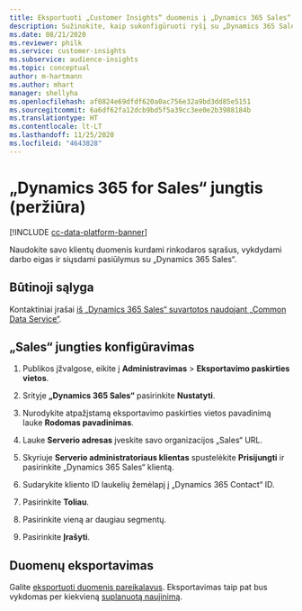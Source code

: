 ```yaml
---
title: Eksportuoti „Customer Insights“ duomenis į „Dynamics 365 Sales“
description: Sužinokite, kaip sukonfigūruoti ryšį su „Dynamics 365 Sales“.
ms.date: 08/21/2020
ms.reviewer: philk
ms.service: customer-insights
ms.subservice: audience-insights
ms.topic: conceptual
author: m-hartmann
ms.author: mhart
manager: shellyha
ms.openlocfilehash: af0824e69dfdf620a0ac756e32a9bd3dd85e5151
ms.sourcegitcommit: 6a6df62fa12dcb9bd5f5a39cc3ee0e2b3988184b
ms.translationtype: HT
ms.contentlocale: lt-LT
ms.lasthandoff: 11/25/2020
ms.locfileid: "4643828"
---
```

# <a name="connector-for-dynamics-365-sales-preview"></a>„Dynamics 365 for Sales“ jungtis (peržiūra)

[!INCLUDE [cc-data-platform-banner](../includes/cc-data-platform-banner.md)]

Naudokite savo klientų duomenis kurdami rinkodaros sąrašus, vykdydami darbo eigas ir siųsdami pasiūlymus su „Dynamics 365 Sales“.

## <a name="prerequisite"></a>Būtinoji sąlyga

Kontaktiniai įrašai [iš „Dynamics 365 Sales“ suvartotos naudojant „Common Data Service“](connect-power-query.md).

## <a name="configure-the-connector-for-sales"></a>„Sales“ jungties konfigūravimas

1. Publikos įžvalgose, eikite į **Administravimas** > **Eksportavimo paskirties vietos**.

1. Srityje **„Dynamics 365 Sales“** pasirinkite **Nustatyti**.

1. Nurodykite atpažįstamą eksportavimo paskirties vietos pavadinimą lauke **Rodomas pavadinimas**.

1. Lauke **Serverio adresas** įveskite savo organizacijos „Sales“ URL.

1. Skyriuje **Serverio administratoriaus klientas** spustelėkite **Prisijungti** ir pasirinkite „Dynamics 365 Sales“ klientą.

1. Sudarykite kliento ID laukelių žemėlapį į „Dynamics 365 Contact“ ID.

1. Pasirinkite **Toliau**.

1. Pasirinkite vieną ar daugiau segmentų.

1. Pasirinkite **Įrašyti**.

## <a name="export-the-data"></a>Duomenų eksportavimas

Galite [eksportuoti duomenis pareikalavus](export-destinations.md). Eksportavimas taip pat bus vykdomas per kiekvieną [suplanuotą naujinimą](system.md#schedule-tab).
